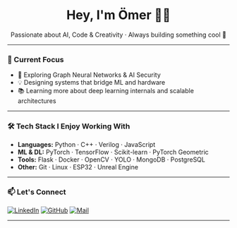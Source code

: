 <h1 align="center">Hey, I'm Ömer 👨‍💻</h1>
<p align="center">
  Passionate about AI, Code & Creativity · Always building something cool 🚀
</p>

---

### 🧠 Current Focus

- 🔬 Exploring Graph Neural Networks & AI Security
- 💡 Designing systems that bridge ML and hardware
- 📚 Learning more about deep learning internals and scalable architectures

---

### 🛠️ Tech Stack I Enjoy Working With

- **Languages:** Python · C++ · Verilog · JavaScript
- **ML & DL:** PyTorch · TensorFlow · Scikit-learn · PyTorch Geometric
- **Tools:** Flask · Docker · OpenCV · YOLO · MongoDB · PostgreSQL
- **Other:** Git · Linux · ESP32 · Unreal Engine

---

### 📫 Let's Connect

[![LinkedIn](https://img.shields.io/badge/LinkedIn-%230077B5.svg?&style=flat&logo=linkedin&logoColor=white)](https://www.linkedin.com/in/%C3%B6mersar%C4%B1%C3%A7am)
[![GitHub](https://img.shields.io/badge/GitHub-%23121011.svg?&style=flat&logo=github&logoColor=white)](https://github.com/OmerSaricam)
[![Mail](https://img.shields.io/badge/Email-saricam35@outlook.com-D14836?style=flat&logo=gmail&logoColor=white)](mailto:saricam35@outlook.com)

---
